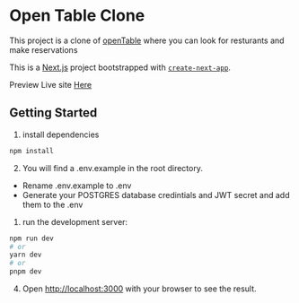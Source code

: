# Open Table Clone

This project is a clone of [openTable](https://www.opentable.ca/) where you can look for resturants and make reservations

This is a [Next.js](https://nextjs.org/) project bootstrapped with [`create-next-app`](https://github.com/vercel/next.js/tree/canary/packages/create-next-app).

Preview Live site [Here](https://open-table-clone-5s8kbumxq-moneeroz.vercel.app/)

## Getting Started

1. install dependencies

```bash
npm install
```

2. You will find a .env.example in the root directory.

- Rename .env.example to .env
- Generate your POSTGRES database credintials and JWT secret and add them to the .env

1. run the development server:

```bash
npm run dev
# or
yarn dev
# or
pnpm dev
```

4. Open [http://localhost:3000](http://localhost:3000) with your browser to see the result.
